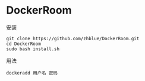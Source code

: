 # DockerRoom
安装
```
git clone https://github.com/zhblue/DockerRoom.git
cd DockerRoom
sudo bash install.sh
```
用法
```
dockeradd 用户名 密码
```
